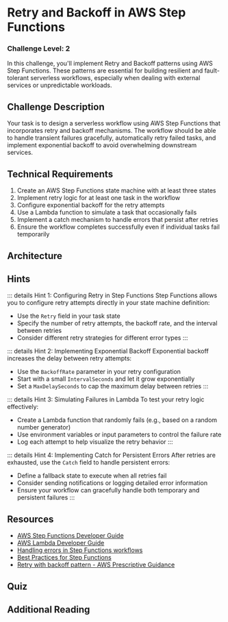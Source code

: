 <script setup>
import Quiz from "../../components/Quiz.vue"
</script>

# Retry and Backoff in AWS Step Functions

### Challenge Level: 2

In this challenge, you'll implement Retry and Backoff patterns using AWS Step Functions. These patterns are essential for building resilient and fault-tolerant serverless workflows, especially when dealing with external services or unpredictable workloads.

## Challenge Description

Your task is to design a serverless workflow using AWS Step Functions that incorporates retry and backoff mechanisms. The workflow should be able to handle transient failures gracefully, automatically retry failed tasks, and implement exponential backoff to avoid overwhelming downstream services.

## Technical Requirements

1. Create an AWS Step Functions state machine with at least three states
2. Implement retry logic for at least one task in the workflow
3. Configure exponential backoff for the retry attempts
4. Use a Lambda function to simulate a task that occasionally fails
5. Implement a catch mechanism to handle errors that persist after retries
6. Ensure the workflow completes successfully even if individual tasks fail temporarily

## Architecture

<!-- ![Architecture Diagram](./retry-backoff-step-functions.png) -->

## Hints

::: details Hint 1: Configuring Retry in Step Functions
Step Functions allows you to configure retry attempts directly in your state machine definition:
- Use the `Retry` field in your task state
- Specify the number of retry attempts, the backoff rate, and the interval between retries
- Consider different retry strategies for different error types
:::

::: details Hint 2: Implementing Exponential Backoff
Exponential backoff increases the delay between retry attempts:
- Use the `BackoffRate` parameter in your retry configuration
- Start with a small `IntervalSeconds` and let it grow exponentially
- Set a `MaxDelaySeconds` to cap the maximum delay between retries
:::

::: details Hint 3: Simulating Failures in Lambda
To test your retry logic effectively:
- Create a Lambda function that randomly fails (e.g., based on a random number generator)
- Use environment variables or input parameters to control the failure rate
- Log each attempt to help visualize the retry behavior
:::

::: details Hint 4: Implementing Catch for Persistent Errors
After retries are exhausted, use the `Catch` field to handle persistent errors:
- Define a fallback state to execute when all retries fail
- Consider sending notifications or logging detailed error information
- Ensure your workflow can gracefully handle both temporary and persistent failures
:::

## Resources

- [AWS Step Functions Developer Guide](https://docs.aws.amazon.com/step-functions/latest/dg/welcome.html)
- [AWS Lambda Developer Guide](https://docs.aws.amazon.com/lambda/latest/dg/welcome.html)
- [Handling errors in Step Functions workflows](https://docs.aws.amazon.com/step-functions/latest/dg/concepts-error-handling.html)
- [Best Practices for Step Functions](https://docs.aws.amazon.com/step-functions/latest/dg/sfn-best-practices.html)
- [Retry with backoff pattern - AWS Prescriptive Guidance](https://docs.aws.amazon.com/prescriptive-guidance/latest/cloud-design-patterns/retry-backoff.html)

## Quiz

<Quiz 
  question="What is the primary purpose of implementing retry and backoff in Step Functions?"
  :answers="['To reduce cost of execution', 'To improve workflow performance', 'To handle transient failures gracefully', 'To simplify workflow design']"
  :correctAnswer="2"
  :answerInfo="[
    'While it may indirectly reduce costs by avoiding unnecessary failures, this is not the primary purpose of retry and backoff.',
    'Retry and backoff may actually increase execution time, but the goal is reliability, not performance.',
    'Correct! Retry and backoff mechanisms are primarily used to handle transient failures gracefully, improving the overall reliability of the workflow.',
    'While it can make error handling more robust, it doesn\'t necessarily simplify the overall workflow design.'
    ]"
/>

<Quiz 
  question="In Step Functions, which field is used to specify retry logic for a task?"
  :answers="['Catch', 'Retry', 'ErrorHandler', 'FaultTolerance']"
  :correctAnswer="1"
  :answerInfo="[
    'The Catch field is used for handling errors after retries are exhausted, not for specifying retry logic.',
    'Correct! The Retry field is used in Step Functions to specify retry logic for a task.',
    'ErrorHandler is not a standard field in Step Functions state definitions.',
    'FaultTolerance is not a standard field in Step Functions state definitions.'
    ]"
/>

<Quiz 
  question="What does the 'BackoffRate' parameter do in a Step Functions retry configuration?"
  :answers="['Decreases the number of retry attempts', 'Increases the delay between retry attempts', 'Speeds up the execution of the retried task', 'Reduces the Lambda function timeout']"
  :correctAnswer="1"
  :answerInfo="[
  'BackoffRate doesn\'t affect the number of retry attempts.',
  'Correct! The BackoffRate parameter is used to increase the delay between retry attempts, implementing exponential backoff.',
  'BackoffRate doesn\'t affect the execution speed of the retried task itself.',
  'BackoffRate is not related to Lambda function timeouts.'
  ]"
/>

<Quiz 
  question="What is the purpose of the 'Catch' field in a Step Functions task definition?"
  :answers="['To specify retry logic', 'To handle errors after retries are exhausted', 'To define success scenarios', 'To implement exponential backoff']"
  :correctAnswer="1"
  :answerInfo="[
  'The Retry field, not Catch, is used to specify retry logic.',
  'Correct! The Catch field is used to handle errors that persist after all retry attempts have been exhausted.',
  'The Catch field is for error handling, not for defining success scenarios.',
  'Exponential backoff is implemented using the BackoffRate parameter in the Retry field, not the Catch field.'
  ]"
/>

## Additional Reading

